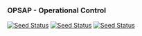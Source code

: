 ### OPSAP - Operational Control

[![Seed Status](https://api.seed.run/opsap/monorepo/stages/development/build_badge?style=flat)](https://console.seed.run/opsap/monorepo)
[![Seed Status](https://api.seed.run/opsap/monorepo/stages/staging/build_badge?style=flat)](https://console.seed.run/opsap/monorepo)
[![Seed Status](https://api.seed.run/opsap/monorepo/stages/production/build_badge?style=flat)](https://console.seed.run/opsap/monorepo)
